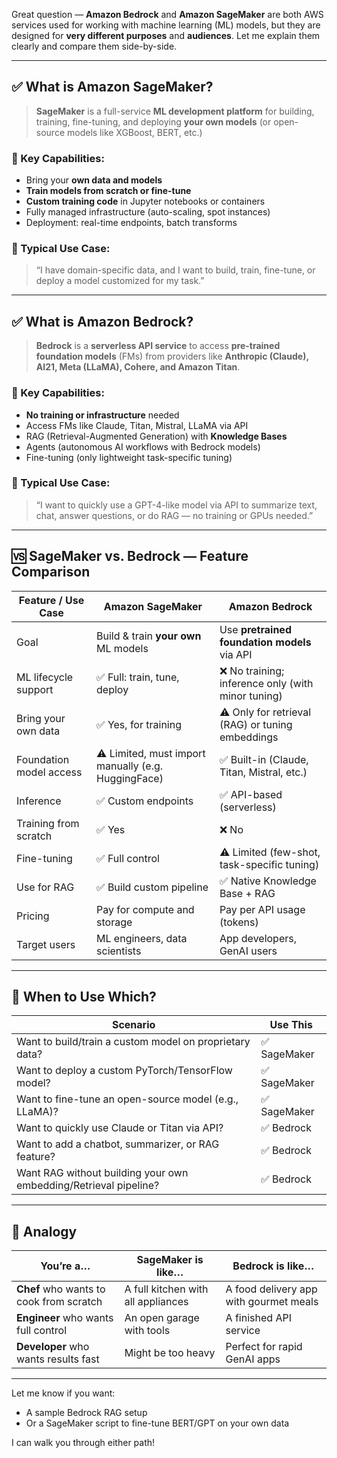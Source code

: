 Great question — **Amazon Bedrock** and **Amazon SageMaker** are both AWS services used for working with machine learning (ML) models, but they are designed for **very different purposes** and **audiences**. Let me explain them clearly and compare them side-by-side.

---

## ✅ What is **Amazon SageMaker**?

> **SageMaker** is a full-service **ML development platform** for building, training, fine-tuning, and deploying **your own models** (or open-source models like XGBoost, BERT, etc.)

### 🔧 Key Capabilities:

* Bring your **own data and models**
* **Train models from scratch or fine-tune**
* **Custom training code** in Jupyter notebooks or containers
* Fully managed infrastructure (auto-scaling, spot instances)
* Deployment: real-time endpoints, batch transforms

### 🧠 Typical Use Case:

> “I have domain-specific data, and I want to build, train, fine-tune, or deploy a model customized for my task.”

---

## ✅ What is **Amazon Bedrock**?

> **Bedrock** is a **serverless API service** to access **pre-trained foundation models** (FMs) from providers like **Anthropic (Claude), AI21, Meta (LLaMA), Cohere, and Amazon Titan**.

### 🔧 Key Capabilities:

* **No training or infrastructure** needed
* Access FMs like Claude, Titan, Mistral, LLaMA via API
* RAG (Retrieval-Augmented Generation) with **Knowledge Bases**
* Agents (autonomous AI workflows with Bedrock models)
* Fine-tuning (only lightweight task-specific tuning)

### 🧠 Typical Use Case:

> “I want to quickly use a GPT-4-like model via API to summarize text, chat, answer questions, or do RAG — no training or GPUs needed.”

---

## 🆚 SageMaker vs. Bedrock — Feature Comparison

| Feature / Use Case      | **Amazon SageMaker**                                | **Amazon Bedrock**                                |
| ----------------------- | --------------------------------------------------- | ------------------------------------------------- |
| Goal                    | Build & train **your own** ML models                | Use **pretrained foundation models** via API      |
| ML lifecycle support    | ✅ Full: train, tune, deploy                         | ❌ No training; inference only (with minor tuning) |
| Bring your own data     | ✅ Yes, for training                                 | ⚠️ Only for retrieval (RAG) or tuning embeddings  |
| Foundation model access | ⚠️ Limited, must import manually (e.g. HuggingFace) | ✅ Built-in (Claude, Titan, Mistral, etc.)         |
| Inference               | ✅ Custom endpoints                                  | ✅ API-based (serverless)                          |
| Training from scratch   | ✅ Yes                                               | ❌ No                                              |
| Fine-tuning             | ✅ Full control                                      | ⚠️ Limited (few-shot, task-specific tuning)       |
| Use for RAG             | ✅ Build custom pipeline                             | ✅ Native Knowledge Base + RAG                     |
| Pricing                 | Pay for compute and storage                         | Pay per API usage (tokens)                        |
| Target users            | ML engineers, data scientists                       | App developers, GenAI users                       |

---

## 🎯 When to Use Which?

| Scenario                                                         | Use This    |
| ---------------------------------------------------------------- | ----------- |
| Want to build/train a custom model on proprietary data?          | ✅ SageMaker |
| Want to deploy a custom PyTorch/TensorFlow model?                | ✅ SageMaker |
| Want to fine-tune an open-source model (e.g., LLaMA)?            | ✅ SageMaker |
| Want to quickly use Claude or Titan via API?                     | ✅ Bedrock   |
| Want to add a chatbot, summarizer, or RAG feature?               | ✅ Bedrock   |
| Want RAG without building your own embedding/Retrieval pipeline? | ✅ Bedrock   |

---

## 🧠 Analogy

| You’re a…                               | SageMaker is like…                 | Bedrock is like…                       |
| --------------------------------------- | ---------------------------------- | -------------------------------------- |
| **Chef** who wants to cook from scratch | A full kitchen with all appliances | A food delivery app with gourmet meals |
| **Engineer** who wants full control     | An open garage with tools          | A finished API service                 |
| **Developer** who wants results fast    | Might be too heavy                 | Perfect for rapid GenAI apps           |

---

Let me know if you want:

* A sample Bedrock RAG setup
* Or a SageMaker script to fine-tune BERT/GPT on your own data

I can walk you through either path!
